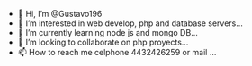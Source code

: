 - 👋 Hi, I’m @Gustavo196
- 👀 I’m interested in web develop, php and database servers...
- 🌱 I’m currently learning node js and mongo DB...
- 💞️ I’m looking to collaborate on php proyects...
- 📫 How to reach me celphone 4432426259 or mail ...

<!---
Gustavo196/Gustavo196 is a ✨ special ✨ repository because its `README.md` (this file) appears on your GitHub profile.
You can click the Preview link to take a look at your changes.
--->
